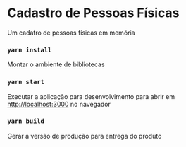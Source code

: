 # Cadastro de Pessoas Físicas

Um cadatro de pessoas físicas em memória

### `yarn install`

Montar o ambiente de bibliotecas

### `yarn start`

Executar a aplicação para desenvolvimento para abrir em [http://localhost:3000](http://localhost:3000) no navegador

### `yarn build`

Gerar a versão de produção para entrega do produto
